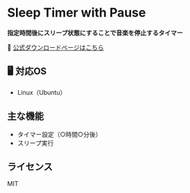 # Sleep Timer with Pause

**指定時間後にスリープ状態にすることで音楽を停止するタイマー**

📢 [公式ダウンロードページはこちら](https://tororoMeshi.github.io/sleep-timer-gui/)

## 🖥 対応OS

- Linux（Ubuntu）

## 主な機能

- タイマー設定（○時間○分後）
- スリープ実行

## ライセンス

MIT
